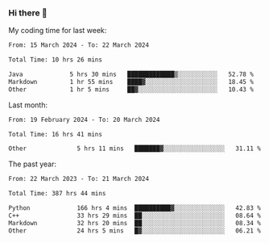 ### Hi there 👋

My coding time for last week:

<!--START_SECTION:week-->

```txt
From: 15 March 2024 - To: 22 March 2024

Total Time: 10 hrs 26 mins

Java             5 hrs 30 mins   █████████████▒░░░░░░░░░░░   52.78 %
Markdown         1 hr 55 mins    ████▓░░░░░░░░░░░░░░░░░░░░   18.45 %
Other            1 hr 5 mins     ██▓░░░░░░░░░░░░░░░░░░░░░░   10.43 %
```

<!--END_SECTION:week-->

Last month:

<!--START_SECTION:month-->

```txt
From: 19 February 2024 - To: 20 March 2024

Total Time: 16 hrs 41 mins

Other              5 hrs 11 mins   ███████▓░░░░░░░░░░░░░░░░░   31.11 %
```

<!--END_SECTION:month-->

The past year:

<!--START_SECTION:year-->

```txt
From: 22 March 2023 - To: 21 March 2024

Total Time: 387 hrs 44 mins

Python             166 hrs 4 mins  ██████████▓░░░░░░░░░░░░░░   42.83 %
C++                33 hrs 29 mins  ██░░░░░░░░░░░░░░░░░░░░░░░   08.64 %
Markdown           32 hrs 20 mins  ██░░░░░░░░░░░░░░░░░░░░░░░   08.34 %
Other              24 hrs 5 mins   █▓░░░░░░░░░░░░░░░░░░░░░░░   06.21 %
```

<!--END_SECTION:year-->
